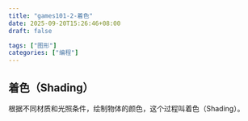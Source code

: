 ```yaml
---
title: "games101-2-着色"
date: 2025-09-20T15:26:46+08:00
draft: false

tags: ["图形"]
categories: ["编程"]
---
```


## 着色（Shading）

根据不同材质和光照条件，绘制物体的颜色，这个过程叫着色（Shading）。